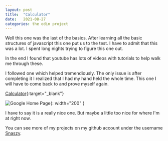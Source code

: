 ```yaml
---
layout: post
title:  "Calculator"
date:   2021-08-27
categories: the odin project
---
```

Well this one was the last of the basics. After learning all the basic structures of javascript this one put us to the test. I have to admit that this was a lot. I spent long nights trying to figure this one out.

In the end I found that youtube has lots of videos with tutorials to help walk me through these. 

I followed one which helped tremendiously. The only issue is after completing it I realized that I had my hand held the whole time. This one I will have to come back to and prove myself again.

[Calculator](https://snaszy.github.io/calculator/){:target="_blank"}

![Google Home Page](/the-four-color-word/assets/calculator.png){: width="200" }

I have to say it is a really nice one. But maybe a little too nice for where I'm at right now.

You can see more of my projects on my github account under the username [Snaszy][snaszy-github].

[snaszy-github]: https://github.com/snaszy
